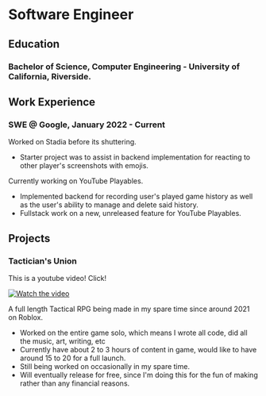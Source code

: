 # Software Engineer

## Education
### Bachelor of Science, Computer Engineering - University of California, Riverside.

## Work Experience
### SWE @ Google, January 2022 - Current

Worked on Stadia before its shuttering.
- Starter project was to assist in backend implementation for reacting to other player's screenshots with emojis.

Currently working on YouTube Playables.
- Implemented backend for recording user's played game history as well as the user's ability to manage and delete said history.
- Fullstack work on a new, unreleased feature for YouTube Playables.

## Projects

### Tactician's Union

This is a youtube video! Click!

[![Watch the video](https://img.youtube.com/vi/-9XNGv6Ni_w/maxresdefault.jpg)](https://youtu.be/-9XNGv6Ni_w )

A full length Tactical RPG being made in my spare time since around 2021 on Roblox.
- Worked on the entire game solo, which means I wrote all code, did all the music, art, writing, etc
- Currently have about 2 to 3 hours of content in game, would like to have around 15 to 20 for a full launch.
- Still being worked on occasionally in my spare time.
- Will eventually release for free, since I'm doing this for the fun of making rather than any financial reasons.
